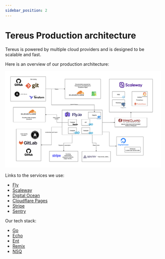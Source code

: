 ```yaml
---
sidebar_position: 2
---
```


# Tereus Production architecture

Tereus is powered by multiple cloud providers and is designed to be scalable and fast.

Here is an overview of our production architecture:

![](./img/archi.png)

Links to the services we use:

- [Fly](https://fly.io/)
- [Scaleway](https://www.scaleway.com/)
- [Digital Ocean](https://www.digitalocean.com/)
- [Cloudflare Pages](https://pages.cloudflare.com/)
- [Stripe](https://stripe.com/)
- [Sentry](https://sentry.io/)

Our tech stack:

- [Go](https://golang.org/)
- [Echo](https://echo.labstack.com/)
- [Ent](https://ent.io/)
- [Remix](https://remix.run/)
- [NSQ](https://nsq.io/)
